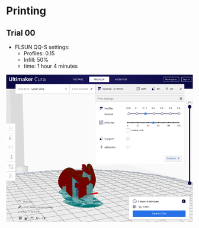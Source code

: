 # Printing 

## Trial 00
* FLSUN QQ-S settings:
  * Profiles: 0.15
  * Infill: 50%
  * time: 1 hour 4 minutes
    
![fig](Screenshot%20from%202021-06-06%2021-00-35.png) 